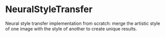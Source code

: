 # NeuralStyleTransfer
Neural style transfer implementation from scratch: merge the artistic style of one image with the style of another to create unique results.
